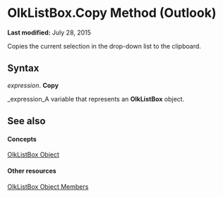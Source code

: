 
# OlkListBox.Copy Method (Outlook)

 **Last modified:** July 28, 2015

Copies the current selection in the drop-down list to the clipboard.

## Syntax

 _expression_. **Copy**

 _expression_A variable that represents an  **OlkListBox** object.


## See also


#### Concepts


 [OlkListBox Object](373d2a00-97e5-2ed3-f15f-577d97b32334.md)
#### Other resources


 [OlkListBox Object Members](b8bed0b5-6994-1492-055e-4067b232f9c4.md)
